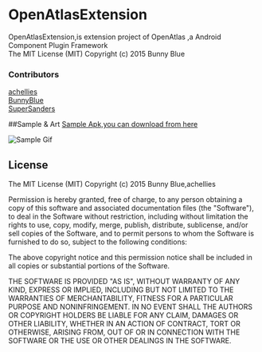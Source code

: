 # OpenAtlasExtension
OpenAtlasExtension,is extension project of OpenAtlas ,a Android Component Plugin Framework<br>The MIT License (MIT) Copyright (c) 2015 Bunny Blue




### Contributors
[achellies](https://github.com/achellies)<br>
[BunnyBlue](https://github.com/bunnyblue)<br>
[SuperSanders](https://github.com/SuperSanders)<br>



##Sample & Art
<a href="https://github.com/bunnyblue/OpenAtlasExtension/raw/bunny/Dist/OpenAtlasLauncher.apk">
  Sample Apk,you can download from here
</a>

![Sample Gif](https://github.com/bunnyblue/OpenAtlas/raw/bunny/art/demo.gif)

## License
The MIT License (MIT) Copyright (c) 2015 Bunny Blue,achellies



Permission is hereby granted, free of charge, to any person obtaining a copy
of this software and associated documentation files (the "Software"), to deal
in the Software without restriction, including without limitation the rights
to use, copy, modify, merge, publish, distribute, sublicense, and/or sell
copies of the Software, and to permit persons to whom the Software is
furnished to do so, subject to the following conditions:

The above copyright notice and this permission notice shall be included in all
copies or substantial portions of the Software.

THE SOFTWARE IS PROVIDED "AS IS", WITHOUT WARRANTY OF ANY KIND, EXPRESS OR
IMPLIED, INCLUDING BUT NOT LIMITED TO THE WARRANTIES OF MERCHANTABILITY,
FITNESS FOR A PARTICULAR PURPOSE AND NONINFRINGEMENT. IN NO EVENT SHALL THE
AUTHORS OR COPYRIGHT HOLDERS BE LIABLE FOR ANY CLAIM, DAMAGES OR OTHER
LIABILITY, WHETHER IN AN ACTION OF CONTRACT, TORT OR OTHERWISE, ARISING FROM,
OUT OF OR IN CONNECTION WITH THE SOFTWARE OR THE USE OR OTHER DEALINGS IN THE
SOFTWARE.
